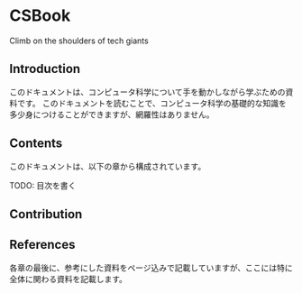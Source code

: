 # CSBook
Climb on the shoulders of tech giants

## Introduction
このドキュメントは、コンピュータ科学について手を動かしながら学ぶための資料です。
このドキュメントを読むことで、コンピュータ科学の基礎的な知識を多少身につけることができますが、網羅性はありません。

## Contents
このドキュメントは、以下の章から構成されています。

TODO: 目次を書く

## Contribution


## References
各章の最後に、参考にした資料をページ込みで記載していますが、ここには特に全体に関わる資料を記載します。
